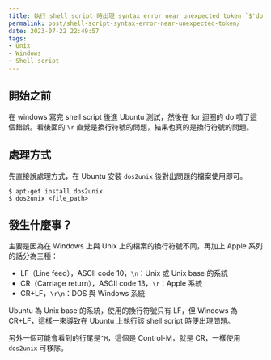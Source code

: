 ```yaml
---
title: 執行 shell script 時出現 syntax error near unexpected token `$'do\r' 錯誤
permalink: post/shell-script-syntax-error-near-unexpected-token/
date: 2023-07-22 22:49:57
tags:
- Unix
- Windows
- Shell script
---
```


## 開始之前

在 windows 寫完 shell script 後進 Ubuntu 測試，然後在 for 迴圈的 do 噴了這個錯誤。看後面的 `\r` 直覺是換行符號的問題，結果也真的是換行符號的問題。

## 處理方式

先直接說處理方式，在 Ubuntu 安裝 `dos2unix` 後對出問題的檔案使用即可。

```
$ apt-get install dos2unix
$ dos2unix <file_path>
```

## 發生什麼事？

主要是因為在 Windows 上與 Unix 上的檔案的換行符號不同，再加上 Apple 系列的話分為三種：

- LF（Line feed），ASCII code 10，`\n`：Unix 或 Unix base 的系統
- CR（Carriage return），ASCII code 13，`\r`：Apple 系統
- CR+LF，`\r\n`：DOS 與 Windows 系統

Ubuntu 為 Unix base 的系統，使用的換行符號只有 LF，但 Windows 為 CR+LF，這樣一來導致在 Ubuntu 上執行該 shell script 時便出現問題。

另外一個可能會看到的行尾是`^M`，這個是 Control-M，就是 CR，一樣使用 `dos2unix` 可移除。
